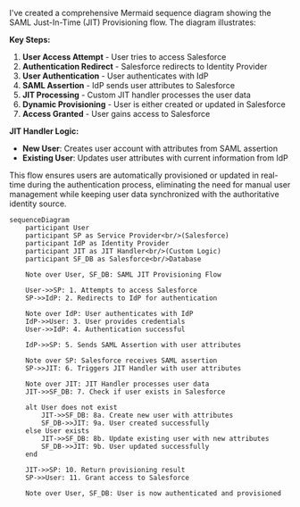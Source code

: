 I've created a comprehensive Mermaid sequence diagram showing the SAML Just-In-Time (JIT) Provisioning flow. The diagram illustrates:

**Key Steps:**
1. **User Access Attempt** - User tries to access Salesforce
2. **Authentication Redirect** - Salesforce redirects to Identity Provider
3. **User Authentication** - User authenticates with IdP
4. **SAML Assertion** - IdP sends user attributes to Salesforce
5. **JIT Processing** - Custom JIT handler processes the user data
6. **Dynamic Provisioning** - User is either created or updated in Salesforce
7. **Access Granted** - User gains access to Salesforce

**JIT Handler Logic:**
- **New User**: Creates user account with attributes from SAML assertion
- **Existing User**: Updates user attributes with current information from IdP

This flow ensures users are automatically provisioned or updated in real-time during the authentication process, eliminating the need for manual user management while keeping user data synchronized with the authoritative identity source.

```mermaid
sequenceDiagram
    participant User
    participant SP as Service Provider<br/>(Salesforce)
    participant IdP as Identity Provider
    participant JIT as JIT Handler<br/>(Custom Logic)
    participant SF_DB as Salesforce<br/>Database

    Note over User, SF_DB: SAML JIT Provisioning Flow

    User->>SP: 1. Attempts to access Salesforce
    SP->>IdP: 2. Redirects to IdP for authentication
    
    Note over IdP: User authenticates with IdP
    IdP->>User: 3. User provides credentials
    User->>IdP: 4. Authentication successful
    
    IdP->>SP: 5. Sends SAML Assertion with user attributes
    
    Note over SP: Salesforce receives SAML assertion
    SP->>JIT: 6. Triggers JIT Handler with user attributes
    
    Note over JIT: JIT Handler processes user data
    JIT->>SF_DB: 7. Check if user exists in Salesforce
    
    alt User does not exist
        JIT->>SF_DB: 8a. Create new user with attributes
        SF_DB->>JIT: 9a. User created successfully
    else User exists
        JIT->>SF_DB: 8b. Update existing user with new attributes
        SF_DB->>JIT: 9b. User updated successfully
    end
    
    JIT->>SP: 10. Return provisioning result
    SP->>User: 11. Grant access to Salesforce
    
    Note over User, SF_DB: User is now authenticated and provisioned
```

